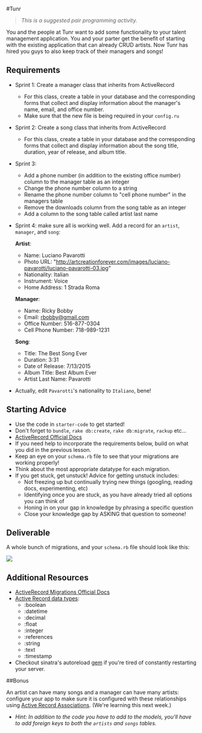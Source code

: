 #Tunr

> _This is a suggested pair programming activity._

You and the people at Tunr want to add some functionality to your talent management application. You and your parter get the benefit of starting with the existing application that can already CRUD artists. Now Tunr has hired you guys to also keep track of their managers and songs!

## Requirements

- Sprint 1: Create a manager class that inherits from ActiveRecord

  - For this class, create a table in your database and the corresponding forms that collect and display information about the manager's name, email, and office number.
  - Make sure that the new file is being required in your `config.ru`

- Sprint 2: Create a song class that inherits from ActiveRecord

  - For this class, create a table in your database and the corresponding forms that collect and display information about the song title, duration, year of release, and album title.

- Sprint 3:

  - Add a phone number (in addition to the existing office number) column to the manager table as an integer
  - Change the phone number column to a string
  - Rename the phone number column to "cell phone number" in the managers table
  - Remove the downloads column from the song table as an integer
  - Add a column to the song table called artist last name


- Sprint 4: make sure all is working well. Add a record for an `artist`, `manager`, and `song`:

  **Artist**:  

    - Name: Luciano Pavarotti
    - Photo URL: "http://artcreationforever.com/images/luciano-pavarotti/luciano-pavarotti-03.jpg"
    - Nationality: Italian
    - Instrument: Voice
    - Home Address: 1 Strada Roma

  **Manager**:  

    - Name: Ricky Bobby
    - Email: rbobby@gmail.com
    - Office Number: 516-877-0304  
    - Cell Phone Number: 718-989-1231

  **Song**:  
  
    - Title: The Best Song Ever
    - Duration: 3:31
    - Date of Release: 7/13/2015
    - Album Title: Best Album Ever
    - Artist Last Name: Pavarotti
 
* Actually, edit `Pavarotti`'s nationality to `Italiano`, bene!

## Starting Advice

* Use the code in `starter-code` to get started!
* Don't forget to `bundle`, `rake db:create`, `rake db:migrate`, `rackup` etc...
* [ActiveRecord Official Docs](http://guides.rubyonrails.org/active_record_basics.html)
* If you need help to incorporate the requirements below, build on what you did in the previous lesson.
* Keep an eye on your `schema.rb` file to see that your migrations are working properly!
* Think about the most appropriate datatype for each migration.
* If you get stuck, get unstuck! Advice for getting unstuck includes:
	* Not freezing up but continually trying new things (googling, reading docs, experimenting, etc)
	* Identifying once you are stuck, as you have already tried all options you can think of
	* Honing in on your gap in knowledge by phrasing a specific question
	* Close your knowledge gap by ASKING that question to someone!

## Deliverable

A whole bunch of migrations, and your `schema.rb` file should look like this:

![](http://s29.postimg.org/4sw62q90n/Screen_Shot_2015_07_13_at_12_00_36_PM.png)

## Additional Resources

- [ActiveRecord Migrations Official Docs](http://edgeguides.rubyonrails.org/active_record_migrations.html)
- [Active Record data types](http://api.rubyonrails.org/classes/ActiveRecord/ConnectionAdapters/TableDefinition.html#method-i-column):
	- :boolean
	- :datetime
	- :decimal
	- :float
	- :integer
	- :references
	- :string
	- :text
	- :timestamp
- Checkout sinatra's autoreload [gem](https://rubygems.org/gems/sinatra-auto-reload/versions/0.0.6) if you're tired of constantly restarting your server.

##Bonus

An artist can have many songs and a manager can have many artists: configure your app to make sure it is configured with these relationships using [Active Record Associations](http://guides.rubyonrails.org/association_basics.html). (We're learning this next week.)
* _Hint: In addition to the code you have to add to the models, you'll have to add foreign keys to both the `artists` and `songs` tables._
